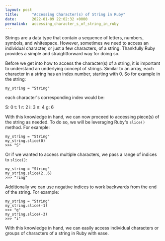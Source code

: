 ```yaml
---
layout: post
title:      "Accessing Character(s) of String in Ruby"
date:       2022-01-09 22:02:32 +0000
permalink:  accessing_character_s_of_string_in_ruby
---
```




Strings are a data type that contain a sequence of letters, numbers, symbols, and whitespace. However, sometimes we need to access an individual character, or just a few characters, of a string. Thankfully Ruby provides a simple and straightforward way for doing so.

Before we get into how to access the character(s) of a string, it is important to understand an underlying concept of strings. Similar to an array, each character in a string has an index number, starting with 0. So for example in the string:

```
my_string = "String"
```

each character's corresponding index would be:

S: 0
t: 1
r: 2
i: 3
n: 4
g: 6

With this knowledge in hand, we can now proceed to accessing piece(s) of the string as needed. To do so, we will be leveraging Ruby's ```slice()``` method. For example:

```
my_string = "String"
my_string.slice(0)
>>> "S"
```

Or if we wanted to access multiple characters, we pass a range of indices to ```slice()```:

```
my_string = "String"
my_string.slice(2..6)
>>> "ring"
```

Additionally we can use negative indices to work backwards from the end of the string. For example:

```
my_string = "String"
my_string.slice(-1)
>>> "g"
my_string.slice(-3)
>>> "i"
```

With this knowledge in hand, we can easily access individual characters or groups of characters of a string in Ruby with ease.

